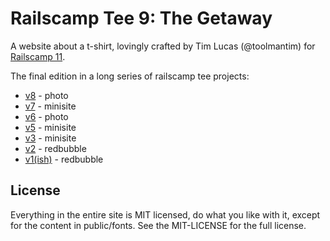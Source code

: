 # Railscamp Tee 9: The Getaway

A website about a t-shirt, lovingly crafted by Tim Lucas (@toolmantim) for [Railscamp 11](http://railscamps.org/#goldcoast_jun_2012).

The final edition in a long series of railscamp tee projects:

* [v8](http://www.flickr.com/photos/awws/6768658325/) - photo
* [v7](http://railscampteev7.toolmantim.com/) - minisite
* [v6](http://www.flickr.com/photos/lachlanhardy/4129353792/) - photo
* [v5](http://railscampteev5.toolmantim.com/) - minisite
* [v3](http://railscampteev3.heroku.com/) - minisite
* [v2](http://www.redbubble.com/people/railscamp/works/1191613-rails-camp-tee-v2-1) - redbubble
* [v1(ish)](http://www.redbubble.com/people/railscamp/works/1135507-rails-camp-tee-white-edition) - redbubble

## License

Everything in the entire site is MIT licensed, do what you like with it,
except for the content in public/fonts. See the MIT-LICENSE for the full license.
